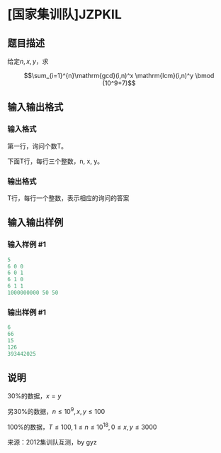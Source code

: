 # [国家集训队]JZPKIL

## 题目描述

给定$n, x, y$，求

$$\sum_{i=1}^{n}\mathrm{gcd}(i,n)^x \mathrm{lcm}(i,n)^y \bmod (10^9+7)$$

## 输入输出格式

### 输入格式

第一行，询问个数T。

下面T行，每行三个整数，n, x, y。

### 输出格式

T行，每行一个整数，表示相应的询问的答案

## 输入输出样例

### 输入样例 #1

```cpp
5
6 0 0
6 0 1
6 1 0
6 1 1
1000000000 50 50
```


### 输出样例 #1

```cpp
6
66
15
126
393442025
```


## 说明

30%的数据，$x=y$

另30%的数据，$n \le 10^9, x, y \le 100$

100%的数据，$T \le 100, 1 \le n \le 10^{18}, 0 \le x, y \le 3000$

来源：2012集训队互测，by gyz


